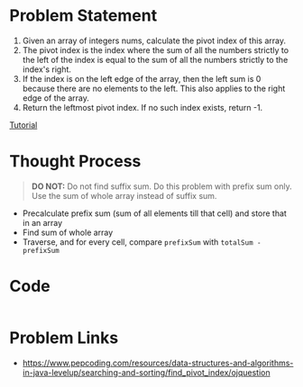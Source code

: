 # Problem Statement
1. Given an array of integers nums, calculate the pivot index of this array.
2. The pivot index is the index where the sum of all the numbers strictly to the left of the index is equal to the sum of all the numbers strictly to the index's right.
3. If the index is on the left edge of the array, then the left sum is 0 because there are no elements to the left. This also applies to the right edge of the array.
4. Return the leftmost pivot index. If no such index exists, return -1.

[Tutorial](https://www.youtube.com/watch?v=AH-YhFNJoas&list=PL-Jc9J83PIiHhXKonZxk7gbEWsmSYP5kq&index=5)

# Thought Process

> **DO NOT:** Do not find suffix sum. Do this problem with prefix sum only. Use the sum of whole array instead of suffix sum.

- Precalculate prefix sum (sum of all elements till that cell) and store that in an array
- Find sum of whole array
- Traverse, and for every cell, compare `prefixSum` with `totalSum - prefixSum`

# Code
```cpp
```

# Problem Links
- https://www.pepcoding.com/resources/data-structures-and-algorithms-in-java-levelup/searching-and-sorting/find_pivot_index/ojquestion
